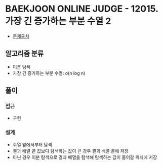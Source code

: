 # BAEKJOON ONLINE JUDGE - 12015. 가장 긴 증가하는 부분 수열 2

- [문제출처](https://www.acmicpc.net/problem/12015 '12015. 가장 긴 증가하는 부분 수열 2')

## 알고리즘 분류

- 이분 탐색
- 가장 긴 증가하는 부분 수열: o(n log n)

## 풀이

### 접근

- 구현

### 설계

- 수열 앞에서부터 탐색
- 결과 배열 끝 값보다 탐색하는 값이 큰 경우 결과 배열 끝에 저장
- 아닌 경우 이분 탐색으로 결과 배열을 탐색해 탐색하는 값이 들어갈 위치에 저장
